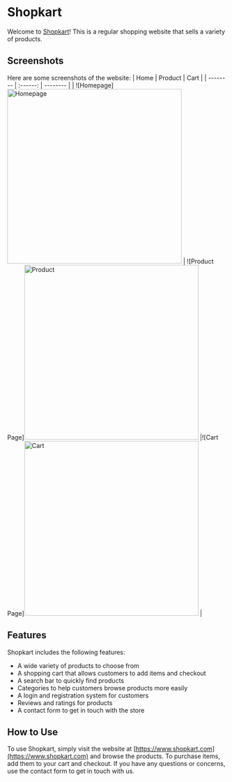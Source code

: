 # Shopkart

Welcome to [Shopkart](https://zingy-toffee-20ab2c.netlify.app/)! This is a regular shopping website that sells a variety of products.

## Screenshots

Here are some screenshots of the website:
| Home | Product | Cart |
| -------- | :------: | -------- |
| ![Homepage]<img src="https://i.ibb.co/chqyjG5/netlify-app.jpg" alt="Homepage" width="400"/> | ![Product Page]<img src="https://i.ibb.co/nsT20TJ/Web-capture-11-3-2023-22318-zingy-toffee-20ab2c-netlify-app.jpg" alt="Product" width="400"/> |![Cart Page]<img src="https://i.ibb.co/nsT20TJ/Web-capture-11-3-2023-22318-zingy-toffee-20ab2c-netlify-app.jpg" alt="Cart" width="400"/> |

## Features

Shopkart includes the following features:

- A wide variety of products to choose from
- A shopping cart that allows customers to add items and checkout
- A search bar to quickly find products
- Categories to help customers browse products more easily
- A login and registration system for customers
- Reviews and ratings for products
- A contact form to get in touch with the store

## How to Use

To use Shopkart, simply visit the website at [https://www.shopkart.com](https://www.shopkart.com) and browse the products. To purchase items, add them to your cart and checkout. If you have any questions or concerns, use the contact form to get in touch with us.

